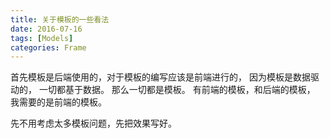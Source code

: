```yaml
---
title: 关于模板的一些看法
date: 2016-07-16
tags: [Models]
categories: Frame
---
```


首先模板是后端使用的，对于模板的编写应该是前端进行的，
因为模板是数据驱动的，
一切都基于数据。
那么一切都是模板。
有前端的模板，和后端的模板，
我需要的是前端的模板。

先不用考虑太多模板问题，先把效果写好。